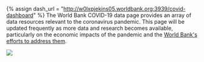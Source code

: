 
{% assign dash_url = "http://w0lxpjekins05.worldbank.org:3939/covid-dashboard" %}
The World Bank COVID-19 data page provides an array of data resources relevant
to the coronavirus pandemic. This page will be updated frequently as more data
and research becomes available, particularly on the economic impacts of the
pandemic and the [World Bank's efforts to address them][wb-covid].


<div id="dg-dashboard">
<a class=img target="_new" alt="Access the COVID-19 data dashboard" href="{{ dash_url }}">
<img src="{{ site.assetDir }}/dashboard.png"/>
</a>
</div>

[wb-covid]: https://www.worldbank.org/en/who-we-are/news/coronavirus-covid19
